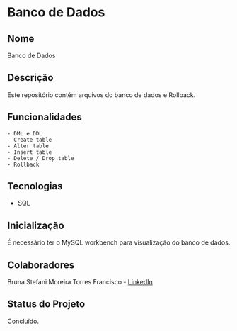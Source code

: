 # Banco de Dados

## Nome
Banco de Dados

## Descrição
Este repositório contém arquivos do banco de dados e Rollback.

## Funcionalidades
    - DML e DDL
    - Create table
    - Alter table
    - Insert table
    - Delete / Drop table
    - Rollback

## Tecnologias
- SQL

## Inicialização
É necessário ter o MySQL workbench para visualização do banco de dados.

## Colaboradores
Bruna Stefani Moreira Torres Francisco - <a href="https://www.linkedin.com/in/bruna-moreira-torres-francisco/" target="_blank">LinkedIn</a>

## Status do Projeto
Concluído.